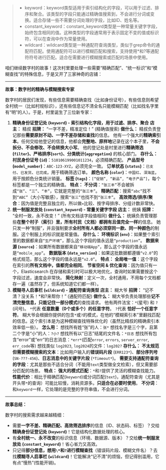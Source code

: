 > * keyword：keyword类型适用于索引结构化的字段，可以用于过滤、排序和聚合。该类型的字段只能通过精确值搜索到，不会进行分词或变换。适合存储一些不需要分词处理的字段，比如ID、姓名等。
> * constant_keyword：constant_keyword类型是一种常量关键字字段，始终包含相同的值。这种类型的字段通常用于表示固定不变的值或标识符，可以在查询中作为常量使用。
> * wildcard：wildcard类型是一种通配符查询类型，类似于grep命令的通配符匹配。使用通配符可以进行模糊匹配和搜索，支持使用*和?等通配符符号进行匹配。适合在需要进行模糊搜索或匹配的场景中使用。

咱们继续数字村的故事！这次村里要处理一些需要“精确匹配”、“统一标识”和“模糊查找”的特殊信息，于是又开了三家神奇的店铺：

------

**故事：数字村的精确与模糊搜索专家**

数字村的居民们发现，有些信息需要精确查找（比如身份证号），有些信息则希望全村统一（比如村规标识），还有些信息记不清全名只能模糊匹配（比如找名字里有“明”的人）。于是，村里诞生了三位新专家：

1. **精确身份证登记处 (`keyword`) - 索引结构化字段，用于过滤、排序、聚合** **店主：** 精叔 **招牌：** “一字不差，精准定位！” (精确值搜索) **做什么：** 精叔负责登记那些**需要原封不动、一字不差存储和查找**的信息。 他有一个强大的**精确索引本**。任何交给他登记的信息，他都会**完整地、原样地**记录在这个本子里，**不会拆分、不会修改、不会转换大小写**。 他的登记处是村里进行**精确筛选(`filter`)、严格排序(`sort`)、分类统计(`aggregation`)** 的核心部门。 **存什么：** **村民身份证号 (`id`)**：`510106199001011234`，必须精确匹配。 **产品型号 (`model_number`)**：`ABC-123-XYZ`，必须完全一致。 **订单状态 (`status`)**：`已支付`、`已发货`、`已完成`，用于精确筛选订单。 **颜色名称 (`color`)**：`中国红`、`深海蓝`，用于按颜色分类统计销量。 **标签 (`tags`)**：`[“促销”, “新品”, “电子产品”]`，每个标签都是一个独立的精确值。 **特点：** **不分词**：`“张三丰”`不会被拆成`“张”`、`“三”`、`“丰”`，它就是完整的`“张三丰”`。 **精确匹配**：搜索`“abc”`找不到`“ABC”`（大小写敏感），搜索`“张三”`也找不到`“张三丰”`。 **高效筛选/排序/聚合**：因为值是完整且独立的，所以做`=`比较、按字母排序、分组计数非常快。
2. **统一制服发放处 (`constant_keyword`) - 常量关键字字段** **店主：** 统姨 **招牌：** “全村一致，永不改变！” (所有文档该字段值相同) **做什么：** 统姨负责管理那些**在整个村子（索引）里，所有村民（文档）都拥有且值完全一样**的信息。 她只发一种“制服”，并且强制要求**全村所有人都必须穿同一款、同一种颜色**的制服。这个制服上的标识就是常量值。 **存什么：** **环境标识 (`env`)**：如果整个索引里的数据都来自`“生产环境”`，那么这个字段的值永远是`“production”`。 **数据来源 (`source`)**：如果所有数据都来自`“移动端App”`，那么这个字段的值永远是`“mobile_app”`。 **数据版本 (`data_version`)**：如果这批数据都遵循`“v2.0”`的格式规范，那么这个字段的值永远是`“v2.0”`。 **特点：** **全局唯一值**：这个字段在索引的**所有文档中，值都完全相同**。 **节省空间 & 优化查询**：因为值只有一个，Elasticsearch 在存储和索引时可以极大地优化，查询时如果需要按这个字段过滤，速度会非常快。 **简化映射**：定义一次，全村通用，不用每个文档都存一遍（虽然存了，但系统知道它们都一样）。
3. **模糊寻人启事栏 (`wildcard`) - 通配符查询类型** **店主：** 糊大爷 **招牌：** “记不清？没关系！*和?来帮你！” (通配符匹配) **做什么：** 糊大爷负责处理那些**记不清完整信息，只能记住一部分模式**的查找请求。 他有两件法宝：`*`(星号) 和 `?`(问号)。 `*`代表 **任意数量（0个或多个）的任意字符**。 `?`代表 **恰好一个任意字符**。 糊大爷会根据你提供的包含`*`或`?`的模式，在他的“模糊索引本”里翻找匹配的信息。这个索引本是为这种模糊查找特殊优化的（虽然比精叔的精确索引本效率低一些）。 **怎么用：** 想找所有姓“张”的人：`张*` 想找名字是三个字，且第二个字是“小”的人：`?小?` 想找所有以“日志”结尾的文件名：`*日志` 想找所有包含“error”或“err”的日志消息：`*err*`(匹配`error`, `errors`, `server_error`, `err_code`等) 想找类似 `log2023`, `log2024`的文件：`log202?` **存什么：** **不太规范但需要模糊搜索的文本**：比如用户输入的**错误码片段** (`ERR123*`)、**部分序列号** (`SN-???-456`)、**日志消息中的关键字片段** (`*Timeout*`)。 **需要支持通配符查询的字段**：尤其是那些不适合分词（不能用`text`类型做全文检索），但又需要部分匹配的场景。 **特点：** **强大的模式匹配**：`*`和`?`提供了灵活的模糊查找能力。 **性能代价**：相比于精确匹配(`keyword`)或分词匹配(`text`)，通配符查询（尤其是开头带`*`的查询）可能比较慢，消耗资源多。**只适合在必要时使用**。 **不分词**：和`keyword`一样，它处理的是完整的字符串值，不会进行分词。

------

**故事总结：**

数字村的搜索需求越来越精细：

- 需要**一字不差、精确匹配、高效筛选排序**的信息（ID、状态码、标签）？交给**精确身份证登记处 (`keyword`)**！它是结构化数据处理的核心。
- 有**全村统一、永不改变**的标识信息（环境、数据源、版本）？交给**统一制服发放处 (`constant_keyword`)**！省心省力又高效。
- 只记得**部分信息，想用`\*`和`?`进行模糊查找**（错误码片段、模糊文件名）？去找**模糊寻人启事栏 (`wildcard`)**！它能解决“记不清”的烦恼，但记得别滥用，它有点“慢热”(性能开销)。